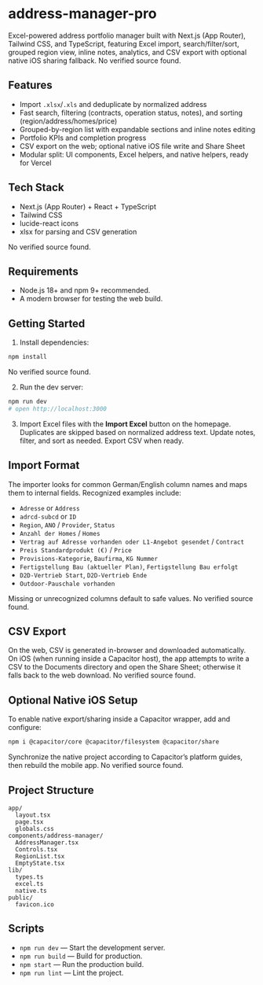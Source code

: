 # address-manager-pro

Excel-powered address portfolio manager built with Next.js (App Router), Tailwind CSS, and TypeScript, featuring Excel import, search/filter/sort, grouped region view, inline notes, analytics, and CSV export with optional native iOS sharing fallback. No verified source found.

## Features

- Import `.xlsx`/`.xls` and deduplicate by normalized address
- Fast search, filtering (contracts, operation status, notes), and sorting (region/address/homes/price)
- Grouped-by-region list with expandable sections and inline notes editing
- Portfolio KPIs and completion progress
- CSV export on the web; optional native iOS file write and Share Sheet
- Modular split: UI components, Excel helpers, and native helpers, ready for Vercel


## Tech Stack

- Next.js (App Router) + React + TypeScript
- Tailwind CSS
- lucide-react icons
- xlsx for parsing and CSV generation

No verified source found.

## Requirements

- Node.js 18+ and npm 9+ recommended.
- A modern browser for testing the web build.

## Getting Started

1. Install dependencies:

```bash
npm install
```

No verified source found.

2. Run the dev server:

```bash
npm run dev
# open http://localhost:3000
```


3. Import Excel files with the **Import Excel** button on the homepage. Duplicates are skipped based on normalized address text. Update notes, filter, and sort as needed. Export CSV when ready. 


## Import Format

The importer looks for common German/English column names and maps them to internal fields. Recognized examples include:

- `Adresse` or `Address`
- `adrcd-subcd` or `ID`
- `Region`, `ANO` / `Provider`, `Status`
- `Anzahl der Homes` / `Homes`
- `Vertrag auf Adresse vorhanden oder L1-Angebot gesendet` / `Contract`
- `Preis Standardprodukt (€)` / `Price`
- `Provisions-Kategorie`, `Baufirma`, `KG Nummer`
- `Fertigstellung Bau (aktueller Plan)`, `Fertigstellung Bau erfolgt`
- `D2D-Vertrieb Start`, `D2D-Vertrieb Ende`
- `Outdoor-Pauschale vorhanden`

Missing or unrecognized columns default to safe values. No verified source found.

## CSV Export

On the web, CSV is generated in-browser and downloaded automatically. On iOS (when running inside a Capacitor host), the app attempts to write a CSV to the Documents directory and open the Share Sheet; otherwise it falls back to the web download. No verified source found.

## Optional Native iOS Setup

To enable native export/sharing inside a Capacitor wrapper, add and configure:

```bash
npm i @capacitor/core @capacitor/filesystem @capacitor/share
```

Synchronize the native project according to Capacitor’s platform guides, then rebuild the mobile app. No verified source found.

## Project Structure

```
app/
  layout.tsx
  page.tsx
  globals.css
components/address-manager/
  AddressManager.tsx
  Controls.tsx
  RegionList.tsx
  EmptyState.tsx
lib/
  types.ts
  excel.ts
  native.ts
public/
  favicon.ico
```


## Scripts

- `npm run dev` — Start the development server.
- `npm run build` — Build for production.
- `npm start` — Run the production build.
- `npm run lint` — Lint the project.
